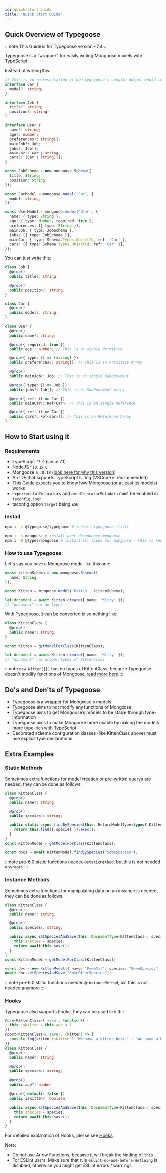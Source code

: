 ```yaml
---
id: quick-start-guide
title: 'Quick Start Guide'
---
```


## Quick Overview of Typegoose

:::note
This Guide is for Typegoose version ~7.4
:::

Typegoose is a "wrapper" for easily writing Mongoose models with TypeScript.

Instead of writing this:

```ts
// This is an representation of how typegoose's compile output would look like
interface Car {
  model?: string;
}

interface Job {
  title?: string;
  position?: string;
}

interface User {
  name?: string;
  age!: number;
  preferences?: string[];
  mainJob?: Job;
  jobs?: Job[];
  mainCar?: Car | string;
  cars?: (Car | string)[];
}

const JobSchema = new mongoose.Schema({
  title: String;
  position: String;
});

const CarModel = mongoose.model('Car', {
  model: string,
});

const UserModel = mongoose.model('User', {
  name: { type: String },
  age: { type: Number, required: true },
  preferences: [{ type: String }],
  mainJob: { type: JobSchema },
  jobs: [{ type: JobSchema }],
  mainCar: { type: Schema.Types.ObjectId, ref: 'Car' },
  cars: [{ type: Schema.Types.ObjectId, ref: 'Car' }],
});
```

You can just write this:

```ts
class Job {
  @prop()
  public title?: string;

  @prop()
  public position?: string;
}

class Car {
  @prop()
  public model?: string;
}

class User {
  @prop()
  public name?: string;

  @prop({ required: true })
  public age!: number; // This is an single Primitive

  @prop({ type: () => [String] })
  public preferences?: string[]; // This is an Primitive Array

  @prop()
  public mainJob?: Job; // This is an single SubDocument

  @prop({ type: () => Job })
  public jobs?: Job[]; // This is an SubDocument Array

  @prop({ ref: () => Car })
  public mainCar?: Ref<Car>; // This is an single Reference

  @prop({ ref: () => Car })
  public cars?: Ref<Car>[]; // This is an Reference Array
}
```

## How to Start using it

### Requirements

- TypeScript `^3.9` (since 7.1)
- NodeJS `^10.15.0`
- Mongoose `5.10.18` ([look here for why this version](./faq.md#why-is-74x-constrained-to-mongoose-51018))
- An IDE that supports TypeScript linting (VSCode is recommended)
- This Guide expects you to know how Mongoose (or at least its models) works
- `experimentalDecorators` and `emitDecoratorMetadata` must be enabled in `tsconfig.json`
- tsconfig option `target` being `ES6`

### Install

```sh
npm i -s @typegoose/typegoose # install typegoose itself

npm i -s mongoose # install peer-dependency mongoose
npm i -D @types/mongoose # install all types for mongoose - this is required for typegoose to work in TypeScript
```

### How to use Typegoose

Let's say you have a Mongoose model like this one:

```ts
const kittenSchema = new mongoose.Schema({
  name: String
});

const Kitten = mongoose.model('Kitten', kittenSchema);

let document = await Kitten.create({ name: 'Kitty' });
// "document" has no types
```

With Typegoose, it can be converted to something like:

```ts
class KittenClass {
  @prop()
  public name?: string;
}

const Kitten = getModelForClass(KittenClass);

let document = await Kitten.create({ name: 'Kitty' });
// "document" has proper types of KittenClass
```

:::note
`new Kitten({})` has no types of KittenClass, because Typegoose doesn't modify functions of Mongoose, [read more here](./faq.md#why-does-new-model-not-have-types)
:::

## Do's and Don'ts of Typegoose

- Typegoose is a wrapper for Mongoose's models
- Typegoose aims to not modify any functions of Mongoose
- Typegoose aims to get Mongoose's models to be stable through type-information
- Typegoose aims to make Mongoose more usable by making the models more type-rich with TypeScript
- Decorated schema configuration classes (like KittenClass above) must use explicit type declarations

## Extra Examples

### Static Methods

Sometimes extra functions for model creation or pre-written querys are needed, they can be done as follows:

```ts
class KittenClass {
  @prop()
  public name?: string;

  @prop()
  public species?: string;

  public static async findBySpecies(this: ReturnModelType<typeof KittenClass>, species: string) {
    return this.find({ species }).exec();
  }
}
const KittenModel = getModelForClass(KittenClass);

const docs = await KittenModel.findBySpecies("SomeSpecies");
```

:::note
pre-6.0 static functions needed `@staticMethod`, but this is not needed anymore
:::

### Instance Methods

Sometimes extra functions for manipulating data on an instance is needed, they can be done as follows:

```ts
class KittenClass {
  @prop()
  public name?: string;

  @prop()
  public species?: string;

  public async setSpeciesAndSave(this: DocumentType<KittenClass>, species: string) {
    this.species = species;
    return await this.save();
  }
}
const KittenModel = getModelForClass(KittenClass);

const doc = new KittenModel({ name: "SomeCat", species: "SomeSpecies" });
await doc.setSpeciesAndSave("SomeOtherSpecies");
```

:::note
pre-6.0 static functions needed `@instanceMethod`, but this is not needed anymore
:::

### Hooks

Typegoose also supports hooks, they can be used like this:

```ts
@pre<KittenClass>('save', function() {
  this.isKitten = this.age < 1
})
@post<KittenClass>('save', (kitten) => {
  console.log(kitten.isKitten ? "We have a kitten here." : "We have a big kitty here.")
})
class KittenClass {
  @prop()
  public name?: string;

  @prop()
  public species?: string;
  
  @prop()
  public age?: number
  
  @prop({ default: false })
  public isKitten?: boolean

  public async setSpeciesAndSave(this: DocumentType<KittenClass>, species: string) {
    this.species = species;
    return await this.save();
  }
}
```

For detailed explanation of Hooks, please see [Hooks](api/decorators/hooks.md).

Note:
- Do not use Arrow Functions, because it will break the binding of `this`
- For ESLint users: Make sure that rule `eslint-no-use-before-defining` is disabled, otherwise you might get ESLint errors / warnings
